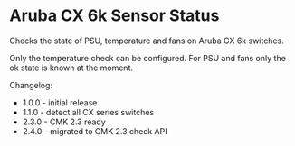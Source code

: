 # Aruba CX 6k Sensor Status

Checks the state of PSU, temperature and fans on Aruba CX 6k switches.

Only the temperature check can be configured.
For PSU and fans only the ok state is known at the moment.

Changelog:

- 1.0.0 - initial release
- 1.1.0 - detect all CX series switches
- 2.3.0 - CMK 2.3 ready
- 2.4.0 - migrated to CMK 2.3 check API
